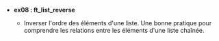 - **ex08 : ft_list_reverse**

  - Inverser l'ordre des éléments d'une liste. Une bonne pratique pour comprendre les relations entre les éléments d'une liste chaînée.
